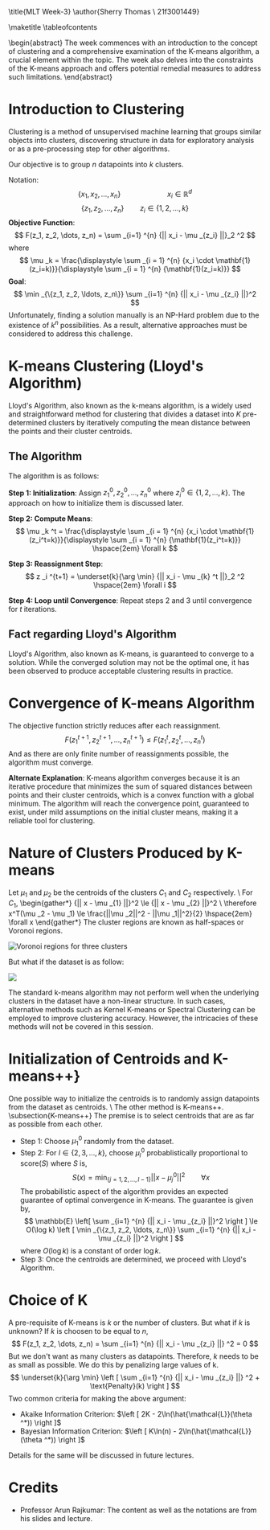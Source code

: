 \title{MLT Week-3}
\author{Sherry Thomas \\ 21f3001449}

\maketitle
\tableofcontents

\begin{abstract}
The week commences with an introduction to the concept of clustering and a comprehensive examination of the K-means algorithm, a crucial element within the topic. The week also delves into the constraints of the K-means approach and offers potential remedial measures to address such limitations.
\end{abstract}

# Introduction to Clustering
Clustering is a method of unsupervised machine learning that groups similar objects into clusters, discovering structure in data for exploratory analysis or as a pre-processing step for other algorithms.

Our objective is to group $n$ datapoints into $k$ clusters.

Notation:
$$
\{x_1, x_2, \dots, x_n \} \hspace{6em} x_i \in \mathbb{R}^d 
$$
$$
\{z_1, z_2, \dots, z_n\} \hspace{2em} z_i \in \{1, 2, \dots, k\}
$$
**Objective Function**:
$$
F(z_1, z_2, \dots, z_n) = \sum _{i=1} ^{n} {|| x_i - \mu _{z_i} ||}_2 ^2
$$
where
$$
\mu _k = \frac{\displaystyle \sum _{i = 1} ^{n} {x_i \cdot \mathbf{1}(z_i=k)}}{\displaystyle \sum _{i = 1} ^{n} {\mathbf{1}(z_i=k)}}
$$
**Goal**:
$$
\min _{\{z_1, z_2, \ldots, z_n\}} \sum _{i=1} ^{n} {|| x_i - \mu _{z_i} ||}^2
$$
Unfortunately, finding a solution manually is an NP-Hard problem due to the existence of $k^n$ possibilities. As a result, alternative approaches must be considered to address this challenge.

# K-means Clustering (Lloyd's Algorithm)
Lloyd's Algorithm, also known as the k-means algorithm, is a widely used and straightforward method for clustering that divides a dataset into $K$ pre-determined clusters by iteratively computing the mean distance between the points and their cluster centroids.

## The Algorithm
The algorithm is as follows:

**Step 1: Initialization**:
Assign $z_1^0, z_2^0, \ldots, z_n^0$ where $z_i^0 \in \{1, 2, \ldots, k\}$. The approach on how to initialize them is discussed later.
    
**Step 2: Compute Means**:
$$
\mu _k ^t = \frac{\displaystyle \sum _{i = 1} ^{n} {x_i \cdot \mathbf{1}(z_i^t=k)}}{\displaystyle \sum _{i = 1} ^{n} {\mathbf{1}(z_i^t=k)}} \hspace{2em} \forall k
$$
    
**Step 3: Reassignment Step**:
$$
z _i ^{t+1} = \underset{k}{\arg \min} {|| x_i - \mu _{k} ^t ||}_2 ^2 \hspace{2em} \forall i
$$

**Step 4: Loop until Convergence**:
Repeat steps 2 and 3 until convergence for $t$ iterations.

## Fact regarding Lloyd's Algorithm
Lloyd's Algorithm, also known as K-means, is guaranteed to converge to a solution. While the converged solution may not be the optimal one, it has been observed to produce acceptable clustering results in practice.

# Convergence of K-means Algorithm
The objective function strictly reduces after each reassignment.
$$
F(z_1^{t+1}, z_2^{t+1}, \ldots, z_n^{t+1}) \le F(z_1^{t}, z_2^{t}, \ldots, z_n^{t})
$$
And as there are only finite number of reassignments possible, the algorithm must converge.

**Alternate Explanation**: K-means algorithm converges because it is an iterative procedure that minimizes the sum of squared distances between points and their cluster centroids, which is a convex function with a global minimum. The algorithm will reach the convergence point, guaranteed to exist, under mild assumptions on the initial cluster means, making it a reliable tool for clustering.

# Nature of Clusters Produced by K-means
Let $\mu _1$ and $\mu _2$ be the centroids of the clusters $C_1$ and $C_2$ respectively. \\
For $C_1$,
\begin{gather*}
    {|| x - \mu _{1} ||}^2 \le {|| x - \mu _{2} ||}^2 \\
    \therefore x^T(\mu _2 - \mu _1) \le \frac{||\mu _2||^2 - ||\mu _1||^2}{2} \hspace{2em} \forall x
\end{gather*}
The cluster regions are known as half-spaces or Voronoi regions.

![Voronoi regions for three clusters](../images/clustering.png)

But what if the dataset is as follow:

![](../images/ccircles.png)

The standard k-means algorithm may not perform well when the underlying clusters in the dataset have a non-linear structure. In such cases, alternative methods such as Kernel K-means or Spectral Clustering can be employed to improve clustering accuracy. However, the intricacies of these methods will not be covered in this session.

# Initialization of Centroids and K-means++}
One possible way to initialize the centroids is to randomly assign datapoints from the dataset as centroids. \\
The other method is K-means++.
\subsection{K-means++}
The premise is to select centroids that are as far as possible from each other.

* Step 1: Choose $\mu _1 ^0$ randomly from the dataset.
* Step 2: For $l \in \{2, 3, \ldots, k\}$, choose $\mu _l ^0$ probablistically proportional to score($S$) where $S$ is,
$$
    S(x) = \min _{\{j=1, 2, \ldots, l-1\}} {|| x - \mu _{j} ^0 ||}^2 \hspace{2em} \forall x
$$
    The probabilistic aspect of the algorithm provides an expected guarantee of optimal convergence in K-means. The guarantee is given by,
$$
    \mathbb{E} \left[ \sum _{i=1} ^{n} {|| x_i - \mu _{z_i} ||}^2 \right ]
    \le O(\log k) \left [ \min _{\{z_1, z_2, \ldots, z_n\}} \sum _{i=1} ^{n} {|| x_i - \mu _{z_i} ||}^2 \right ]
$$
    where $O(\log k)$ is a constant of order $\log k$.
* Step 3: Once the centroids are determined, we proceed with Lloyd's Algorithm.

# Choice of K
A pre-requisite of K-means is $k$ or the number of clusters. But what if $k$ is unknown? If $k$ is choosen to be equal to $n$,
$$
F(z_1, z_2, \dots, z_n) = \sum _{i=1} ^{n} {|| x_i - \mu _{z_i} ||} ^2 = 0
$$
But we don't want as many clusters as datapoints. Therefore, $k$ needs to be as small as possible. We do this by penalizing large values of k.
$$
\underset{k}{\arg \min} \left [ \sum _{i=1} ^{n} {|| x_i - \mu _{z_i} ||} ^2 + \text{Penalty}(k) \right ]
$$
Two common criteria for making the above argument:

* Akaike Information Criterion: $\left [ 2K - 2\ln(\hat{\mathcal{L}}(\theta ^*)) \right ]$
* Bayesian Information Criterion: $\left [ K\ln(n) - 2\ln(\hat{\mathcal{L}}(\theta ^*)) \right ]$

Details for the same will be discussed in future lectures.

# Credits
* Professor Arun Rajkumar: The content as well as the notations are from his slides and lecture.